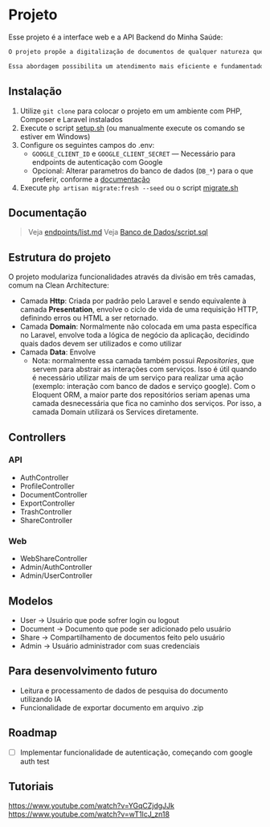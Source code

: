 # Projeto

Esse projeto é a interface web e a API Backend do Minha Saúde:

```markdown
O projeto propõe a digitalização de documentos de qualquer natureza que envolva a área da saúde pessoal, seja do próprio usuário ou de um dependente. Isso é realizado por meio de uma aplicação que armazena receitas médicas e resultados de exames em um servidor, criando um histórico completo e acessível. De forma conjunta, o histórico de exames, armazenado em forma de metadados na plataforma, permitirá que médicos tenham acesso a uma ficha completa do paciente, sem depender de documentos físicos ou anotações dispersas.

Essa abordagem possibilita um atendimento mais eficiente e fundamentado, reduzindo o risco de perda de informações importantes e o uso do papel físico, que gera impactos ambientais. Além dos benefícios para o meio ambiente, a gestão digital traz vantagens como a eliminação da necessidade de grandes áreas de arquivamento, maior agilidade na busca por informações, facilidade na atualização de dados, acesso simultâneo por múltiplos usuários e a garantia de cópias de segurança (BARROS, 2013).
```

## Instalação

1. Utilize `git clone` para colocar o projeto em um ambiente com PHP, Composer e Laravel instalados
2. Execute o script [setup.sh](./scripts/setup.sh) (ou manualmente execute os comando se estiver em Windows)
3. Configure os seguintes campos do .env:
    - `GOOGLE_CLIENT_ID` e `GOOGLE_CLIENT_SECRET` — Necessário para endpoints de autenticação com Google
    - Opcional: Alterar parametros do banco de dados (`DB_*`) para o que preferir, conforme a [documentação](https://laravel.com/docs/12.x/database#configuration)
4. Execute `php artisan migrate:fresh --seed` ou o script [migrate.sh](./scripts/migrate.sh)

## Documentação

> Veja [endpoints/list.md](https://gitlab.com/eduardosaraujo11/tcc-minha-saude/-/blob/main/Projeto/Endpoints/list.md)
> Veja [Banco de Dados/script.sql](https://gitlab.com/eduardosaraujo11/tcc-minha-saude/-/blob/main/Projeto/Banco%20de%20Dados/script.sql)

## Estrutura do projeto

O projeto modulariza funcionalidades através da divisão em três camadas, comum na Clean Architecture:

-   Camada **Http**: Criada por padrão pelo Laravel e sendo equivalente à camada **Presentation**, envolve o ciclo de vida de uma requisição HTTP, definindo erros ou HTML a ser retornado.
-   Camada **Domain**: Normalmente não colocada em uma pasta específica no Laravel, envolve toda a lógica de negócio da aplicação, decidindo quais dados devem ser utilizados e como utilizar
-   Camada **Data**: Envolve
    -   Nota: normalmente essa camada também possui _Repositories_, que servem para abstrair as interações com serviços. Isso é útil quando é necessário utilizar mais de um serviço para realizar uma ação (exemplo: interação com banco de dados e serviço google). Com o Eloquent ORM, a maior parte dos repositórios seriam apenas uma camada desnecessária que fica no caminho dos serviços. Por isso, a camada Domain utilizará os Services diretamente.

## Controllers

### API

-   AuthController
-   ProfileController
-   DocumentController
-   ExportController
-   TrashController
-   ShareController

### Web

-   WebShareController
-   Admin/AuthController
-   Admin/UserController

## Modelos

-   User -> Usuário que pode sofrer login ou logout
-   Document -> Documento que pode ser adicionado pelo usuário
-   Share -> Compartilhamento de documentos feito pelo usuário
-   Admin -> Usuário administrador com suas credenciais

## Para desenvolvimento futuro

-   Leitura e processamento de dados de pesquisa do documento utilizando IA
-   Funcionalidade de exportar documento em arquivo .zip

## Roadmap

-   [ ] Implementar funcionalidade de autenticação, começando com google auth test

## Tutoriais

https://www.youtube.com/watch?v=YGqCZjdgJJk
https://www.youtube.com/watch?v=wT1lcJ_zn18
